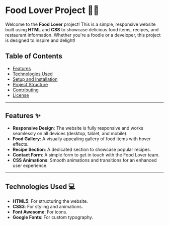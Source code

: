 # Food Lover Project 🍔🍕

Welcome to the **Food Lover** project! This is a simple, responsive website built using **HTML** and **CSS** to showcase delicious food items, recipes, and restaurant information. Whether you're a foodie or a developer, this project is designed to inspire and delight!

## Table of Contents
- [Features](#features)
- [Technologies Used](#technologies-used)
- [Setup and Installation](#setup-and-installation)
- [Project Structure](#project-structure)
- [Contributing](#contributing)
- [License](#license)

---

## Features ✨
- **Responsive Design**: The website is fully responsive and works seamlessly on all devices (desktop, tablet, and mobile).
- **Food Gallery**: A visually appealing gallery of food items with hover effects.
- **Recipe Section**: A dedicated section to showcase popular recipes.
- **Contact Form**: A simple form to get in touch with the Food Lover team.
- **CSS Animations**: Smooth animations and transitions for an enhanced user experience.

---

## Technologies Used 💻
- **HTML5**: For structuring the website.
- **CSS3**: For styling and animations.
- **Font Awesome**: For icons.
- **Google Fonts**: For custom typography.


